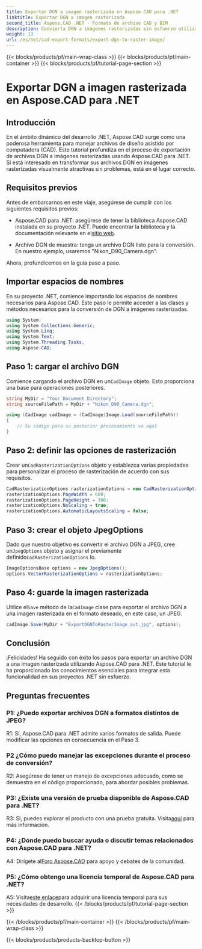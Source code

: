 ```yaml
---
title: Exportar DGN a imagen rasterizada en Aspose.CAD para .NET
linktitle: Exportar DGN a imagen rasterizada
second_title: Aspose.CAD .NET - Formato de archivo CAD y BIM
description: Convierta DGN a imágenes rasterizadas sin esfuerzo utilizando Aspose.CAD para .NET. Explore la guía paso a paso y libere el poder de .NET en la manipulación de archivos CAD.
weight: 13
url: /es/net/cad-export-formats/export-dgn-to-raster-image/
---
```


{{< blocks/products/pf/main-wrap-class >}}
{{< blocks/products/pf/main-container >}}
{{< blocks/products/pf/tutorial-page-section >}}

# Exportar DGN a imagen rasterizada en Aspose.CAD para .NET

## Introducción

En el ámbito dinámico del desarrollo .NET, Aspose.CAD surge como una poderosa herramienta para manejar archivos de diseño asistido por computadora (CAD). Este tutorial profundiza en el proceso de exportación de archivos DGN a imágenes rasterizadas usando Aspose.CAD para .NET. Si está interesado en transformar sus archivos DGN en imágenes rasterizadas visualmente atractivas sin problemas, está en el lugar correcto.

## Requisitos previos

Antes de embarcarnos en este viaje, asegúrese de cumplir con los siguientes requisitos previos:

-  Aspose.CAD para .NET: asegúrese de tener la biblioteca Aspose.CAD instalada en su proyecto .NET. Puede encontrar la biblioteca y la documentación relevante en el[sitio web](https://reference.aspose.com/cad/net/).

- Archivo DGN de muestra: tenga un archivo DGN listo para la conversión. En nuestro ejemplo, usaremos "Nikon_D90_Camera.dgn".

Ahora, profundicemos en la guía paso a paso.

## Importar espacios de nombres

En su proyecto .NET, comience importando los espacios de nombres necesarios para Aspose.CAD. Este paso le permite acceder a las clases y métodos necesarios para la conversión de DGN a imágenes rasterizadas.

```csharp
using System;
using System.Collections.Generic;
using System.Linq;
using System.Text;
using System.Threading.Tasks;
using Aspose.CAD;
```

## Paso 1: cargar el archivo DGN

 Comience cargando el archivo DGN en un`CadImage` objeto. Esto proporciona una base para operaciones posteriores.

```csharp
string MyDir = "Your Document Directory";
string sourceFilePath = MyDir + "Nikon_D90_Camera.dgn";

using (CadImage cadImage = (CadImage)Image.Load(sourceFilePath))
{
    // Su código para su posterior procesamiento va aquí
}
```

## Paso 2: definir las opciones de rasterización

 Crear un`CadRasterizationOptions` objeto y establezca varias propiedades para personalizar el proceso de rasterización de acuerdo con sus requisitos.

```csharp
CadRasterizationOptions rasterizationOptions = new CadRasterizationOptions();
rasterizationOptions.PageWidth = 600;
rasterizationOptions.PageHeight = 300;
rasterizationOptions.NoScaling = true;
rasterizationOptions.AutomaticLayoutsScaling = false;
```

## Paso 3: crear el objeto JpegOptions

 Dado que nuestro objetivo es convertir el archivo DGN a JPEG, cree un`JpegOptions` objeto y asignar el previamente definido`CadRasterizationOptions` lo.

```csharp
ImageOptionsBase options = new JpegOptions();
options.VectorRasterizationOptions = rasterizationOptions;
```

## Paso 4: guarde la imagen rasterizada

 Utilice el`Save` método de la`CadImage` clase para exportar el archivo DGN a una imagen rasterizada en el formato deseado, en este caso, un JPEG.

```csharp
cadImage.Save(MyDir + "ExportDGNToRasterImage_out.jpg", options);
```

## Conclusión

¡Felicidades! Ha seguido con éxito los pasos para exportar un archivo DGN a una imagen rasterizada utilizando Aspose.CAD para .NET. Este tutorial le ha proporcionado los conocimientos esenciales para integrar esta funcionalidad en sus proyectos .NET sin esfuerzo.

## Preguntas frecuentes

### P1: ¿Puedo exportar archivos DGN a formatos distintos de JPEG?

R1: Sí, Aspose.CAD para .NET admite varios formatos de salida. Puede modificar las opciones en consecuencia en el Paso 3.

### P2 ¿Cómo puedo manejar las excepciones durante el proceso de conversión?

R2: Asegúrese de tener un manejo de excepciones adecuado, como se demuestra en el código proporcionado, para abordar posibles problemas.

### P3: ¿Existe una versión de prueba disponible de Aspose.CAD para .NET?

 R3: Sí, puedes explorar el producto con una prueba gratuita. Visita[aquí](https://releases.aspose.com/) para más información.

### P4: ¿Dónde puedo buscar ayuda o discutir temas relacionados con Aspose.CAD para .NET?

 A4: Dirígete al[Foro Aspose.CAD](https://forum.aspose.com/c/cad/19) para apoyo y debates de la comunidad.

### P5: ¿Cómo obtengo una licencia temporal de Aspose.CAD para .NET?

 A5: Visita[este enlace](https://purchase.aspose.com/temporary-license/)para adquirir una licencia temporal para sus necesidades de desarrollo.
{{< /blocks/products/pf/tutorial-page-section >}}

{{< /blocks/products/pf/main-container >}}
{{< /blocks/products/pf/main-wrap-class >}}

{{< blocks/products/products-backtop-button >}}
